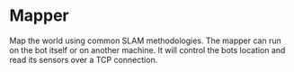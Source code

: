 # Mapper

Map the world using common SLAM methodologies. The mapper can run on the bot itself or on another machine. It will control the bots location and read its sensors over a TCP connection.